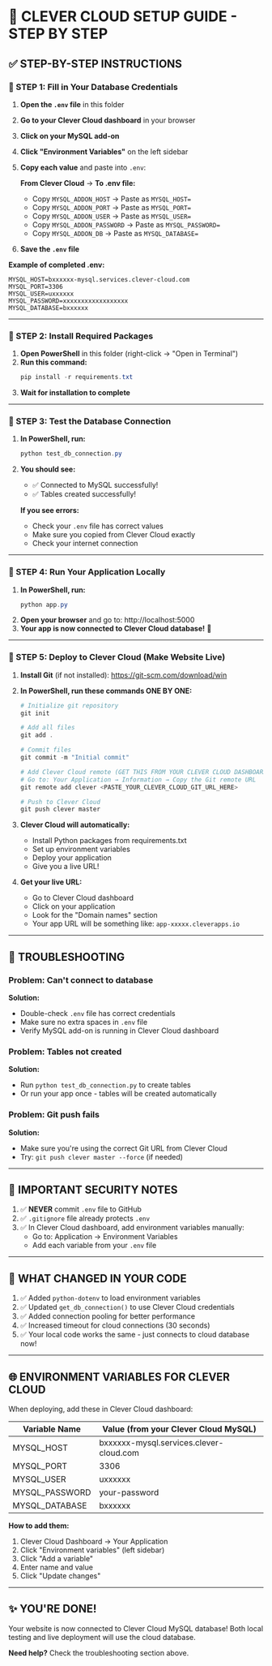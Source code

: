# 🚀 CLEVER CLOUD SETUP GUIDE - STEP BY STEP

## ✅ **STEP-BY-STEP INSTRUCTIONS**

### **📌 STEP 1: Fill in Your Database Credentials**

1. **Open the `.env` file** in this folder
2. **Go to your Clever Cloud dashboard** in your browser
3. **Click on your MySQL add-on**
4. **Click "Environment Variables"** on the left sidebar
5. **Copy each value** and paste into `.env`:

   **From Clever Cloud** → **To .env file:**
   - Copy `MYSQL_ADDON_HOST` → Paste as `MYSQL_HOST=`
   - Copy `MYSQL_ADDON_PORT` → Paste as `MYSQL_PORT=`
   - Copy `MYSQL_ADDON_USER` → Paste as `MYSQL_USER=`
   - Copy `MYSQL_ADDON_PASSWORD` → Paste as `MYSQL_PASSWORD=`
   - Copy `MYSQL_ADDON_DB` → Paste as `MYSQL_DATABASE=`

6. **Save the `.env` file**

**Example of completed .env:**
```
MYSQL_HOST=bxxxxxx-mysql.services.clever-cloud.com
MYSQL_PORT=3306
MYSQL_USER=uxxxxxx
MYSQL_PASSWORD=xxxxxxxxxxxxxxxxxx
MYSQL_DATABASE=bxxxxxx
```

---

### **📌 STEP 2: Install Required Packages**

1. **Open PowerShell** in this folder (right-click → "Open in Terminal")
2. **Run this command:**
   ```powershell
   pip install -r requirements.txt
   ```
3. **Wait for installation to complete**

---

### **📌 STEP 3: Test the Database Connection**

1. **In PowerShell, run:**
   ```powershell
   python test_db_connection.py
   ```
2. **You should see:**
   - ✅ Connected to MySQL successfully!
   - ✅ Tables created successfully!

   **If you see errors:**
   - Check your `.env` file has correct values
   - Make sure you copied from Clever Cloud exactly
   - Check your internet connection

---

### **📌 STEP 4: Run Your Application Locally**

1. **In PowerShell, run:**
   ```powershell
   python app.py
   ```
2. **Open your browser** and go to: http://localhost:5000
3. **Your app is now connected to Clever Cloud database!** 🎉

---

### **📌 STEP 5: Deploy to Clever Cloud (Make Website Live)**

1. **Install Git** (if not installed): https://git-scm.com/download/win

2. **In PowerShell, run these commands ONE BY ONE:**

   ```powershell
   # Initialize git repository
   git init

   # Add all files
   git add .

   # Commit files
   git commit -m "Initial commit"

   # Add Clever Cloud remote (GET THIS FROM YOUR CLEVER CLOUD DASHBOARD)
   # Go to: Your Application → Information → Copy the Git remote URL
   git remote add clever <PASTE_YOUR_CLEVER_CLOUD_GIT_URL_HERE>

   # Push to Clever Cloud
   git push clever master
   ```

3. **Clever Cloud will automatically:**
   - Install Python packages from requirements.txt
   - Set up environment variables
   - Deploy your application
   - Give you a live URL!

4. **Get your live URL:**
   - Go to Clever Cloud dashboard
   - Click on your application
   - Look for the "Domain names" section
   - Your app URL will be something like: `app-xxxxx.cleverapps.io`

---

## 🔧 **TROUBLESHOOTING**

### **Problem: Can't connect to database**
**Solution:**
- Double-check `.env` file has correct credentials
- Make sure no extra spaces in `.env` file
- Verify MySQL add-on is running in Clever Cloud dashboard

### **Problem: Tables not created**
**Solution:**
- Run `python test_db_connection.py` to create tables
- Or run your app once - tables will be created automatically

### **Problem: Git push fails**
**Solution:**
- Make sure you're using the correct Git URL from Clever Cloud
- Try: `git push clever master --force` (if needed)

---

## 📝 **IMPORTANT SECURITY NOTES**

1. ✅ **NEVER** commit `.env` file to GitHub
2. ✅ `.gitignore` file already protects `.env`
3. ✅ In Clever Cloud dashboard, add environment variables manually:
   - Go to: Application → Environment Variables
   - Add each variable from your `.env` file

---

## 🎯 **WHAT CHANGED IN YOUR CODE**

1. ✅ Added `python-dotenv` to load environment variables
2. ✅ Updated `get_db_connection()` to use Clever Cloud credentials
3. ✅ Added connection pooling for better performance
4. ✅ Increased timeout for cloud connections (30 seconds)
5. ✅ Your local code works the same - just connects to cloud database now!

---

## 🌐 **ENVIRONMENT VARIABLES FOR CLEVER CLOUD**

When deploying, add these in Clever Cloud dashboard:

| Variable Name    | Value (from your Clever Cloud MySQL) |
|------------------|--------------------------------------|
| MYSQL_HOST       | bxxxxxx-mysql.services.clever-cloud.com |
| MYSQL_PORT       | 3306 |
| MYSQL_USER       | uxxxxxx |
| MYSQL_PASSWORD   | your-password |
| MYSQL_DATABASE   | bxxxxxx |

**How to add them:**
1. Clever Cloud Dashboard → Your Application
2. Click "Environment variables" (left sidebar)
3. Click "Add a variable"
4. Enter name and value
5. Click "Update changes"

---

## ✨ **YOU'RE DONE!**

Your website is now connected to Clever Cloud MySQL database!
Both local testing and live deployment will use the cloud database.

**Need help?** Check the troubleshooting section above.
